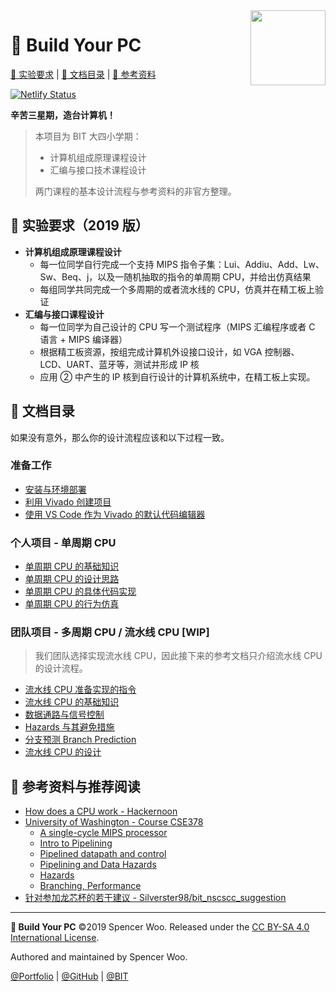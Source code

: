 <img src="https://avatars2.githubusercontent.com/u/54571645?s=200&v=4" align="right" width="120px">

# 🚡 Build Your PC

[🎃 实验要求](#-实验要求2019-版) | [📑 文档目录](#-文档目录) | [🎁 参考资料](#-参考资料与推荐阅读)

[![Netlify Status](https://api.netlify.com/api/v1/badges/e307ad01-d0ba-4c39-bbe7-42ed13bbd3da/deploy-status)](https://app.netlify.com/sites/zanpu/deploys)

**辛苦三星期，造台计算机！**

> 本项目为 BIT 大四小学期：
>
> - 计算机组成原理课程设计
> - 汇编与接口技术课程设计
>
> 两门课程的基本设计流程与参考资料的非官方整理。

## 🎃 实验要求（2019 版）

- **计算机组成原理课程设计**
  - 每一位同学自行完成一个支持 MIPS 指令子集：Lui、Addiu、Add、Lw、Sw、Beq、j，以及一随机抽取的指令的单周期 CPU，并给出仿真结果
  - 每组同学共同完成一个多周期的或者流水线的 CPU，仿真并在精工板上验证
- **汇编与接口课程设计**
  - 每一位同学为自己设计的 CPU 写一个测试程序（MIPS 汇编程序或者 C 语言 + MIPS 编译器）
  - 根据精工板资源，按组完成计算机外设接口设计，如 VGA 控制器、LCD、UART、蓝牙等，测试并形成 IP 核
  - 应用 ② 中产生的 IP 核到自行设计的计算机系统中，在精工板上实现。

## 📑 文档目录

如果没有意外，那么你的设计流程应该和以下过程一致。

### 准备工作

- [安装与环境部署](https://zanpu.spencerwoo.com/1_preparations/1-1_installation.html)
- [利用 Vivado 创建项目](https://zanpu.spencerwoo.com/1_Preparations/1-2_Vivado.html)
- [使用 VS Code 作为 Vivado 的默认代码编辑器](https://zanpu.spencerwoo.com/1_Preparations/1-3_Editor.html)

### 个人项目 - 单周期 CPU

- [单周期 CPU 的基础知识](https://zanpu.spencerwoo.com/2_SingleCycle/2-1_Basic.html)
- [单周期 CPU 的设计思路](https://zanpu.spencerwoo.com/2_SingleCycle/2-2_Design.html)
- [单周期 CPU 的具体代码实现](https://zanpu.spencerwoo.com/2_SingleCycle/2-3_Verilog.html)
- [单周期 CPU 的行为仿真](https://zanpu.spencerwoo.com/2_SingleCycle/2-4_Testbench.html)

### 团队项目 - 多周期 CPU / 流水线 CPU [WIP]

> 我们团队选择实现流水线 CPU，因此接下来的参考文档只介绍流水线 CPU 的设计流程。

- [流水线 CPU 准备实现的指令](https://zanpu.spencerwoo.com/3_Pipelining/3-0_Instructions.html)
- [流水线 CPU 的基础知识](https://zanpu.spencerwoo.com/3_Pipelining/3-1_Basic.html)
- [数据通路与信号控制](https://zanpu.spencerwoo.com/3_Pipelining/3-2_Datapath&Control.html)
- [Hazards 与其避免措施](https://zanpu.spencerwoo.com/3_Pipelining/3-3_Hazards.html)
- [分支预测 Branch Prediction](https://zanpu.spencerwoo.com/3_Pipelining/3-4_BranchPrediction.html)
- [流水线 CPU 的设计](https://zanpu.spencerwoo.com/3_Pipelining/3-5_Design.html)

## 🎁 参考资料与推荐阅读

- [How does a CPU work - Hackernoon](https://hackernoon.com/how-does-a-cpu-work-af3488d182a2)
- [University of Washington - Course CSE378](https://courses.cs.washington.edu/courses/cse378/09wi/lectures.html)
  - [A single-cycle MIPS processor](https://courses.cs.washington.edu/courses/cse378/09wi/lectures/lec07.pdf)
  - [Intro to Pipelining](https://courses.cs.washington.edu/courses/cse378/09wi/lectures/lec09.pdf)
  - [Pipelined datapath and control](https://courses.cs.washington.edu/courses/cse378/09wi/lectures/lec10.pdf)
  - [Pipelining and Data Hazards](https://courses.cs.washington.edu/courses/cse378/09wi/lectures/lec11.pdf)
  - [Hazards](https://courses.cs.washington.edu/courses/cse378/09wi/lectures/lec12.pdf)
  - [Branching, Performance](https://courses.cs.washington.edu/courses/cse378/09wi/lectures/lec13.pdf)
- [针对参加龙芯杯的若干建议 - Silverster98/bit_nscscc_suggestion](https://github.com/Silverster98/bit_nscscc_suggestion)

---

**🚡 Build Your PC** ©2019 Spencer Woo. Released under the [CC BY-SA 4.0 International License](./LICENSE).

Authored and maintained by Spencer Woo.

[@Portfolio](https://spencerwoo.com) | [@GitHub](https://github.com/spencerwooo) | [@BIT](http://www.bit.edu.cn/)
